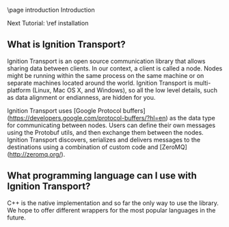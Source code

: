 \page introduction Introduction

Next Tutorial: \ref installation

## What is Ignition Transport?

Ignition Transport is an open source communication library that allows sharing
data between clients. In our context, a client is called a node. Nodes might
be running within the same process on the same machine or on separate machines located
around the world. Ignition Transport is multi-platform (Linux, Mac OS X, and
Windows), so all the low level details, such as data alignment or endianness, are
hidden for you.

Ignition Transport uses [Google Protocol buffers]
(https://developers.google.com/protocol-buffers/?hl=en) as the data type for
communicating between nodes. Users can define their own messages using the
Protobuf utils, and then exchange them between the nodes. Ignition Transport
discovers, serializes and delivers messages to the destinations using a
combination of custom code and [ZeroMQ] (http://zeromq.org/).

## What programming language can I use with Ignition Transport?

C++ is the native implementation and so far the only way to use the library.
We hope to offer different wrappers for the most popular languages in the future.
